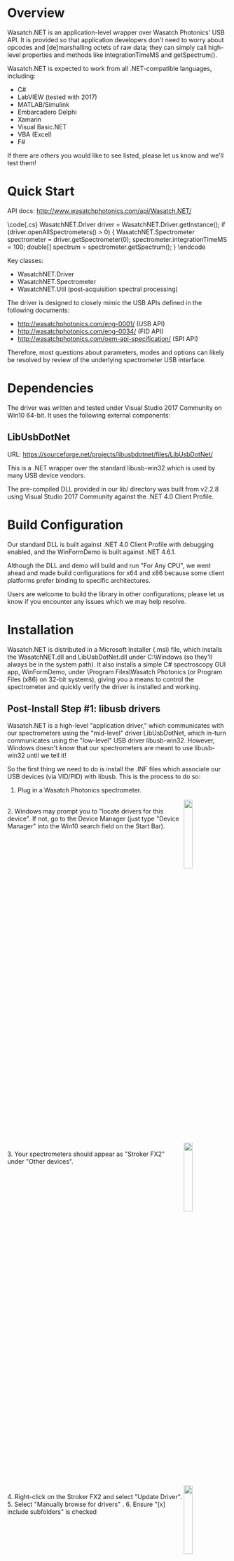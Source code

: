 # Overview

Wasatch.NET is an application-level wrapper over Wasatch Photonics' USB 
API. It is provided so that application developers don't need to worry about
opcodes and [de]marshalling octets of raw data; they can simply call high-level
properties and methods like integrationTimeMS and getSpectrum().

Wasatch.NET is expected to work from all .NET-compatible languages, including:

- C#
- LabVIEW (tested with 2017)
- MATLAB/Simulink
- Embarcadero Delphi
- Xamarin
- Visual Basic.NET
- VBA (Excel)
- F#

If there are others you would like to see listed, please let us know and we'll 
test them!

# Quick Start

API docs: http://www.wasatchphotonics.com/api/Wasatch.NET/

\code{.cs}
    WasatchNET.Driver driver = WasatchNET.Driver.getInstance();
    if (driver.openAllSpectrometers() > 0)
    {
        WasatchNET.Spectrometer spectrometer = driver.getSpectrometer(0);
        spectrometer.integrationTimeMS = 100;
        double[] spectrum = spectrometer.getSpectrum();
    }
\endcode

Key classes:

- WasatchNET.Driver 
- WasatchNET.Spectrometer
- WasatchNET.Util (post-acquisition spectral processing)

The driver is designed to closely mimic the USB APIs defined in the following 
documents:

- http://wasatchphotonics.com/eng-0001/ (USB API)
- http://wasatchphotonics.com/eng-0034/ (FID API)
- http://wasatchphotonics.com/oem-api-specification/ (SPI API)

Therefore, most questions about parameters, modes and options can likely be
resolved by review of the underlying spectrometer USB interface.

# Dependencies

The driver was written and tested under Visual Studio 2017 Community on Win10 
64-bit. It uses the following external components:

## LibUsbDotNet

URL: https://sourceforge.net/projects/libusbdotnet/files/LibUsbDotNet/

This is a .NET wrapper over the standard libusb-win32 which is used by many
USB device vendors.

The pre-compiled DLL provided in our lib/ directory was built from v2.2.8 using
Visual Studio 2017 Community against the .NET 4.0 Client Profile.

# Build Configuration

Our standard DLL is built against .NET 4.0 Client Profile with debugging enabled,
and the WinFormDemo is built against .NET 4.6.1. 

Although the DLL and demo will build and run "For Any CPU", we went ahead and made
build configurations for x64 and x86 because some client platforms prefer binding
to specific architectures.

Users are welcome to build the library in other configurations; please let us 
know if you encounter any issues which we may help resolve.

# Installation

Wasatch.NET is distributed in a Microsoft Installer (.msi) file, which installs
the WasatchNET.dll and LibUsbDotNet.dll under C:\\Windows (so they'll always be
in the system path).  It also installs a simple C# spectroscopy GUI app, 
WinFormDemo, under \\Program Files\\Wasatch Photonics (or Program Files (x86) on
32-bit systems), giving you a means to control the spectrometer and quickly verify
the driver is installed and working.

## Post-Install Step #1: libusb drivers

Wasatch.NET is a high-level "application driver," which communicates with our
spectrometers using the "mid-level" driver LibUsbDotNet, which in-turn 
communicates using the "low-level" USB driver libusb-win32.  However, Windows 
doesn't *know* that our spectrometers are meant to use libusb-win32 until we tell
it!  

So the first thing we need to do is install the .INF files which associate our 
USB devices (via VID/PID) with libusb.  This is the process to do so:

1. Plug in a Wasatch Photonics spectrometer.
<div style="clear:right"><a href="https://github.com/WasatchPhotonics/Wasatch.NET/raw/master/screenshots/drivers-01-open-device-manager.png"><img src="https://github.com/WasatchPhotonics/Wasatch.NET/raw/master/screenshots/drivers-01-open-device-manager.png" width="20%" height="20%" align="right"/></a></div>
<br clear=all/>
2. Windows may prompt you to "locate drivers for this device".  If not, go to the
   Device Manager (just type "Device Manager" into the Win10 search field on the
   Start Bar).
<div style="clear:right"><a href="https://github.com/WasatchPhotonics/Wasatch.NET/raw/master/screenshots/drivers-02-update-drivers.png"><img src="https://github.com/WasatchPhotonics/Wasatch.NET/raw/master/screenshots/drivers-02-update-drivers.png" width="20%" height="20%" align="right"/></a></div>
<br clear=all/>
3. Your spectrometers should appear as "Stroker FX2" under "Other devices".
<div style="clear:right"><a href="https://github.com/WasatchPhotonics/Wasatch.NET/raw/master/screenshots/drivers-03-browse.png"><img src="https://github.com/WasatchPhotonics/Wasatch.NET/raw/master/screenshots/drivers-03-browse.png" width="20%" height="20%" align="right"/></a></div>
<br clear=all/>
4. Right-click on the Stroker FX2 and select "Update Driver".
5. Select "Manually browse for drivers" .
6. Ensure "[x] include subfolders" is checked
<div style="clear:right"><a href="https://github.com/WasatchPhotonics/Wasatch.NET/raw/master/screenshots/drivers-04-select.png"><img src="https://github.com/WasatchPhotonics/Wasatch.NET/raw/master/screenshots/drivers-04-select.png" width="20%" height="20%" align="right"/></a></div>
<br clear=all/>
7. Browse to "C:\Program Files\Wasatch Photonics\Wasatch.NET\libusb\_drivers" or 
             "C:\Program Files (x86)\Wasatch Photonics\Wasatch.NET\libusb\_drivers" as appropriate.
<div style="clear:right"><a href="https://github.com/WasatchPhotonics/Wasatch.NET/raw/master/screenshots/drivers-05-install.png"><img src="https://github.com/WasatchPhotonics/Wasatch.NET/raw/master/screenshots/drivers-05-install.png" width="20%" height="20%" align="right"/></a></div>
<br clear=all/>
8. When prompted to confirm whether you wish to install the libusb drivers, click "Install."
<div style="clear:right"><a href="https://github.com/WasatchPhotonics/Wasatch.NET/raw/master/screenshots/drivers-06-done.png"><img src="https://github.com/WasatchPhotonics/Wasatch.NET/raw/master/screenshots/drivers-06-done.png" width="20%" height="20%" align="right"/></a></div>
<br clear=all/>
9. Confirm that your spectrometer now appears under "libusb-win32 devices".

## Post-Install Step #2: COM registration (optional)

This step is believed ONLY required for developers using Visual Basic 6 (VB6)
or Visual Basic for Applications (VBA, part of Microsoft Excel).

Because our .msi installer does not register the .tlb file needed by VB6/VBA, 
you need to perform one additional manual step:

<div style="clear:right"><a href="https://github.com/WasatchPhotonics/Wasatch.NET/raw/master/screenshots/register-01-administrator.png"><img src="https://github.com/WasatchPhotonics/Wasatch.NET/raw/master/screenshots/register-01-administrator.png" width="20%" height="20%" align="right"/></a></div>
1. Navigate to \\Program Files\\Wasatch Photonics\\Wasatch.NET (or Program Files
   (x86) on 32-bit systems)
2. Right-click the batch file "RegisterDLL.bat", and select "Run as Administrator"
<div style="clear:right"><a href="https://github.com/WasatchPhotonics/Wasatch.NET/raw/master/screenshots/register-02-done.png"><img src="https://github.com/WasatchPhotonics/Wasatch.NET/raw/master/screenshots/register-02-done.png" width="20%" height="20%" align="right"/></a></div>
3. Confirm no errors appear in the result

# Testing

The simplest way to test whether your installation is successful is to run the
provided WinFormDemo, which should be available on your Start Menu under
Wasatch Photonics -> Wasatch.NET -> WinFormDemo.

If you have a Wasatch Photonics spectrometer plugged-in and correctly showing
under "libusb-win32 devices" in the Device Manager, you should be able to run
the demo, then click "Initialize" to connect to the spectrometer.  

# Support

For questions about the driver or API, please contact:

    support@wasatchphotonics.com

# Wrapper Completeness

The Wasatch.Driver series of wrappers over our USB API are provided as
*reference implementations* to demonstrate how to command and control our 
spectrometers over USB from a variety of platforms and languages. As working
examples and "convenience wrappers," they are *not* guaranteed to include
convenience functions for every call and option within the hardware API,
*nor* are they necessarily the most efficient or optimal implementation in any
given language.

The formal and complete interface to our spectrometers is provided in our USB
API documentation. Standard USB drivers to access that direct interface 
are plentiful on all standard operating systems: libusb, WinUSB etc. No 
additional wrappers or libraries are required to make full use of our 
spectrometers from the platform of your choice.

If there is a spectrometer or spectroscopy function that you do not find
provided in our open-source wrapper collection, please contact us and request
its addition; or if you wish to "get your hands dirty," feel free to create
your own implementation and optionally share it with us for merge into the
base distribution. Wasatch Photonics is proud to help support our online 
community, but not too proud to decline patches when they improve the product!

That said, some known areas for improvement can be found in our Backlog 
(below).

# Backlog

- [ ] add EEPROM write to WinFormDemo
- [ ] test with multiple parallel spectrometers
- [ ] test on more hardware (NIR)
- [ ] consider turning all accessors into Properties
- [ ] refactor into LaserController, TECController etc
- [ ] refactor USB calls into Bus abstraction for Bluetooth/Ethernet

# Version History

- 2017-10-10 1.0.2 separate 32/64-bit installers
- 2017-09-29 1.0.1 initial GitHub release (alpha)
- 2017-09-25 1.0.0 initial creation
